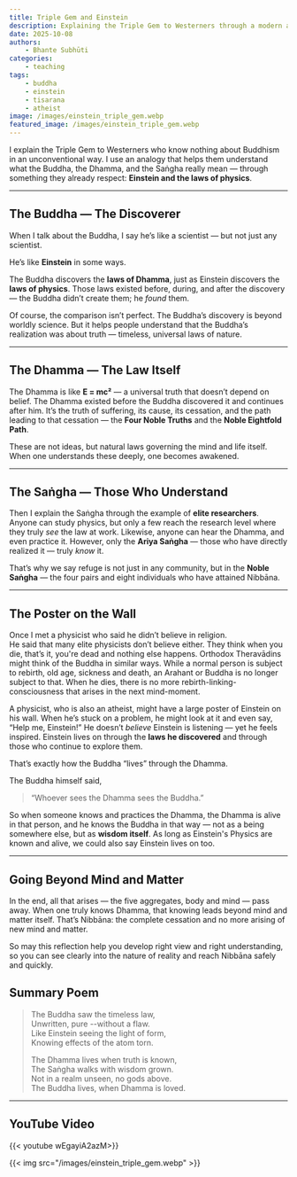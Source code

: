 ```yaml
---
title: Triple Gem and Einstein
description: Explaining the Triple Gem to Westerners through a modern analogy with Einstein and the laws of physics.
date: 2025-10-08
authors:
    - Bhante Subhūti
categories:
    - teaching
tags:
    - buddha
    - einstein
    - tisarana
    - atheist
image: /images/einstein_triple_gem.webp
featured_image: /images/einstein_triple_gem.webp
---
```


I explain the Triple Gem to Westerners who know nothing about Buddhism in an unconventional way.  I use an analogy that helps them understand what the Buddha, the Dhamma, and the Saṅgha really mean — through something they already respect: **Einstein and the laws of physics**.

---

## The Buddha — The Discoverer

When I talk about the Buddha, I say he’s like a scientist — but not just any scientist.  

He’s like **Einstein** in some ways.

The Buddha discovers the **laws of Dhamma**, just as Einstein discovers the **laws of physics**.  Those laws existed before, during, and after the discovery — the Buddha didn’t create them; he *found* them.

Of course, the comparison isn’t perfect. The Buddha’s discovery is beyond worldly science.  But it helps people understand that the Buddha’s realization was about truth — timeless, universal laws of nature.

---

## The Dhamma — The Law Itself

The Dhamma is like **E = mc²** — a universal truth that doesn’t depend on belief.  The Dhamma existed before the Buddha discovered it and continues after him.  It’s the truth of suffering, its cause, its cessation, and the path leading to that cessation — the **Four Noble Truths** and the **Noble Eightfold Path**.

These are not ideas, but natural laws governing the mind and life itself.  When one understands these deeply, one becomes awakened.

---

## The Saṅgha — Those Who Understand

Then I explain the Saṅgha through the example of **elite researchers**.  Anyone can study physics, but only a few reach the research level where they truly *see* the law at work. Likewise, anyone can hear the Dhamma, and even practice it.  However, only the **Ariya Saṅgha** — those who have directly realized it — truly *know* it.

That’s why we say refuge is not just in any community, but in the **Noble Saṅgha** — the four pairs and eight individuals who have attained Nibbāna.

---

## The Poster on the Wall

Once I met a physicist who said he didn’t believe in religion.  
He said that many elite physicists don’t believe either. They think when you die, that’s it, you're dead and nothing else happens.  Orthodox Theravādins might think of the Buddha in similar ways.  While a normal person is subject to rebirth, old age, sickness and death, an Arahant or Buddha is no longer subject to that.  When he dies, there is no more rebirth-linking-consciousness that arises in the next mind-moment.

A physicist, who is also an atheist, might have a large poster of Einstein on his wall.  When he’s stuck on a problem, he might look at it and even say, “Help me, Einstein!”  He doesn’t *believe* Einstein is listening — yet he feels inspired.  Einstein lives on through the **laws he discovered** and through those who continue to explore them.

That’s exactly how the Buddha “lives” through the Dhamma.

The Buddha himself said,  
> “Whoever sees the Dhamma sees the Buddha.”

So when someone knows and practices the Dhamma, the Dhamma is alive in that person, and he knows the Buddha in that way — not as a being somewhere else, but as **wisdom itself**.  As long as Einstein's Physics are known and alive, we could also say Einstein lives on too.

---

## Going Beyond Mind and Matter

In the end, all that arises — the five aggregates, body and mind — pass away.  When one truly knows Dhamma, that knowing leads beyond mind and matter itself.  That’s Nibbāna: the complete cessation and no more arising of new mind and matter.

So may this reflection help you develop right view and right understanding, so you can see clearly into the nature of reality and reach Nibbāna safely and quickly.

## Summary Poem
> The Buddha saw the timeless law,  
> Unwritten, pure --without a flaw.  
> Like Einstein seeing the light of form,  
> Knowing effects of the atom torn.  
>  
> The Dhamma lives when truth is known,  
> The Saṅgha walks with wisdom grown.  
> Not in a realm unseen, no gods above.  
> The Buddha lives, when Dhamma is loved.  

---
## YouTube Video

{{< youtube wEgayiA2azM>}}

{{< img src="/images/einstein_triple_gem.webp" >}}
